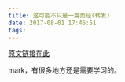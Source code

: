 ```yaml
---
title: 这可能不只是一篇面经(转发)
date: 2017-08-01 17:46:51
tags:
---
```



[原文链接在此](https://www.nowcoder.com/discuss/29890?hmsr=toutiao.io&source=rss&utm_medium=toutiao.io&utm_source=toutiao.io)

mark，有很多地方还是需要学习的。